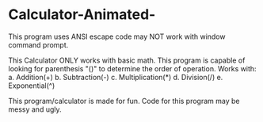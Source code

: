 # Calculator-Animated-
This program uses ANSI escape code may NOT work with window command prompt.

This Calculator ONLY works with basic math.
This program is capable of looking for parenthesis "()" to determine the order of operation.
Works with:
            a. Addition(+)
            b. Subtraction(-)
            c. Multiplication(*)
            d. Division(/)
            e. Exponential(^)

This program/calculator is made for fun. Code for this program may be messy and ugly.





